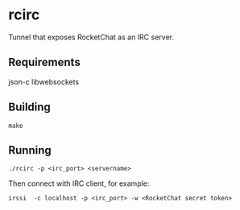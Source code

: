 # rcirc

Tunnel that exposes RocketChat as an IRC server.

## Requirements

json-c libwebsockets

## Building

    make

## Running

    ./rcirc -p <irc_port> <servername>

Then connect with IRC client, for example:

    irssi  -c localhost -p <irc_port> -w <RocketChat secret token>


